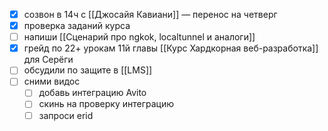 - [x] созвон в 14ч с [[Джосайя Кавиани]] — перенос на четверг
- [x] проверка заданий курса
- [ ] напиши [[Сценарий про ngkok, localtunnel и аналоги]]
- [x] грейд по 22+ урокам 11й главы [[Курс Хардкорная веб-разработка]] для Серёги
- [ ] обсудили по защите в [[LMS]]
- [ ] сними видос
	- [ ] добавь интеграцию Avito
	- [ ] скинь на проверку интеграцию
	- [ ] запроси erid